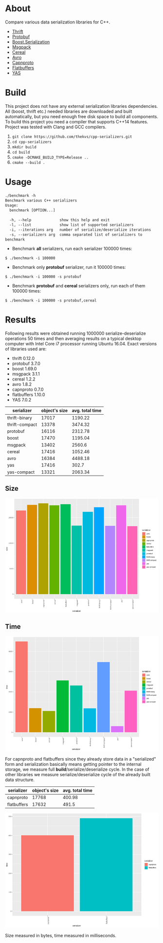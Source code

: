 # About

Compare various data serialization libraries for C++.

* [Thrift](http://thrift.apache.org/)
* [Protobuf](https://code.google.com/p/protobuf/)
* [Boost.Serialization](http://www.boost.org/libs/serialization)
* [Msgpack](http://msgpack.org/)
* [Cereal](http://uscilab.github.io/cereal/index.html)
* [Avro](http://avro.apache.org/)
* [Capnproto](https://capnproto.org/)
* [Flatbuffers](https://google.github.io/flatbuffers/)
* [YAS](https://github.com/niXman/yas)

# Build

This project does not have any external serialization libraries dependencies. All (boost, thrift etc.) needed libraries are downloaded and built automatically, but you need enough free disk space to build all components. To build this project you need a compiler that supports C++14 features. Project was tested with Clang and GCC compilers.

1. `git clone https://github.com/thekvs/cpp-serializers.git`
1. `cd cpp-serializers`
1. `mkdir build`
1. `cd build`
1. `cmake -DCMAKE_BUILD_TYPE=Release ..`
1. `cmake --build .`

# Usage

```
./benchmark -h
Benchmark various C++ serializers
Usage:
  benchmark [OPTION...]

  -h, --help             show this help and exit
  -l, --list             show list of supported serializers
  -i, --iterations arg   number of serialize/deserialize iterations
  -s, --serializers arg  comma separated list of serializers to benchmark
```

* Benchmark **all** serializers, run each serializer 100000 times:
```
$ ./benchmark -i 100000
```
* Benchmark only **protobuf** serializer, run it 100000 times:
```
$ ./benchmark -i 100000 -s protobuf
```
* Benchmark **protobuf** and **cereal** serializers only, run each of them 100000 times:
```
$ ./benchmark -i 100000 -s protobuf,cereal
```

# Results

Following results were obtained running 1000000 serialize-deserialize operations 50 times and then averaging results on a typical desktop computer with Intel Core i7 processor running Ubuntu 16.04. Exact versions of libraries used are:

* thrift 0.12.0
* protobuf 3.7.0
* boost 1.69.0
* msgpack 3.1.1
* cereal 1.2.2
* avro 1.8.2
* capnproto 0.7.0
* flatbuffers 1.10.0
* YAS 7.0.2

| serializer     | object's size | avg. total time |
| -------------- | ------------- | --------------- |
| thrift-binary  | 17017         | 1190.22         |
| thrift-compact | 13378         | 3474.32         |
| protobuf       | 16116         | 2312.78         |
| boost          | 17470         | 1195.04         |
| msgpack        | 13402         | 2560.6          |
| cereal         | 17416         | 1052.46         |
| avro           | 16384         | 4488.18         |
| yas            | 17416         | 302.7           |
| yas-compact    | 13321         | 2063.34         |


## Size

![Size](images/size.png)

## Time

![Time](images/time.png)

For capnproto and flatbuffers since they already store data in a "serialized" form and serialization basically means getting pointer to the internal storage, we measure full **build**/serialize/deserialize cycle. In the case of other libraries we measure serialize/deserialize cycle of the already built data structure.

| serializer     | object's size | avg. total time |
| -------------- | ------------- | --------------- |
| capnproto      | 17768         | 400.98          |
| flatbuffers    | 17632         | 491.5           |

![Time](images/time2.png)

Size measured in bytes, time measured in milliseconds.
